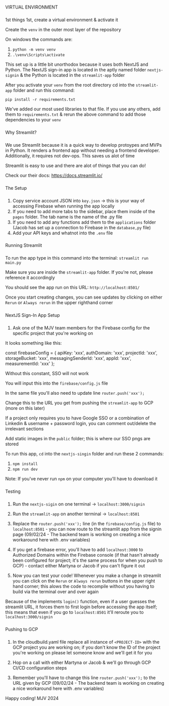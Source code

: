 ###

VIRTUAL ENVIRONMENT

###

1st things 1st, create a virtual environment & activate it

Create the `venv` in the outer most layer of the repository

On windows the commands are:
1. `python -m venv venv`
2. `.\venv\Scripts\activate`

This set up is a little bit unorthodox because it uses both NextJS and Python. The NextJS sign-in app
is located in the aptly named folder `nextjs-signin` & the Python is located in the `streamlit-app` folder

After you activate your `venv` from the root directory cd into the `streamlit-app` folder and run this command:

`pip install -r requirements.txt`

We've added our most used libraries to that file. If you use any others, add them to `requirements.txt` & rerun the
above command to add those dependencies to your `venv`


###

Why Streamlit?

###

We use Streamlit because it is a quick way to develop protoypes and MVPs in Python. It renders a frontend app without needing a
frontend developer. Additionally, it requires not dev-ops. This saves us alot of time

Streamlit is easy to use and there are alot of things that you can do!

Check our their docs: https://docs.streamlit.io/

###

The Setup

###

1. Copy service account JSON into `key.json` -> this is your way of accessing Firebase when running the app locally
2. If you need to add more tabs to the sidebar, place them inside of the `pages` folder. The tab name is the name of the .py file
3. If you need to add any functions add them to the `applications` folder (Jacob has set up a connection to Firebase in the `database,py` file)
4. Add your API keys and whatnot into the `.env` file

###

Running Streamlit

###

To run the app type in this command into the terminal: `streamlit run main.py`

Make sure you are inside the `streamlit-app` folder. If you're not, please reference it accordingly

You should see the app run on this URL: `http://localhost:8501/`

Once you start creating changes, you can see updates by clicking on either `Rerun` or `Always rerun` in the upper righthand corner

###

NextJS Sign-In App Setup

###

1. Ask one of the MJV team members for the Firebase config for the specific project that you're working on

It looks something like this:

const firebaseConfig = {
  apiKey: 'xxx',
  authDomain: 'xxx',
  projectId: 'xxx',
  storageBucket: 'xxx',
  messagingSenderId: 'xxx',
  appId: 'xxx',
  measurementId: 'xxx'
};

Without this constant, SSO will not work

You will input this into the `firebase/config.js` file

In the same file you'll also need to update line `router.push('xxx');`

Change this to the URL you get from pushing the `streamlit-app` to GCP (more on this later)

If a project only requires you to have Google SSO or a combination of Linkedin & username + password login, you can comment out/delete the irrelevant sections

Add static images in the `public` folder; this is where our SSO pngs are stored

To run this app, `cd` into the `nextjs-singin` folder and run these 2 commands:
1. `npm install`
2. `npm run dev`

Note: If you've never run `npm` on your computer you'll have to download it

### 

Testing

###

1. Run the `nextjs-sigin` on one terminal -> `localhost:3000/signin`

2. Run the `streamlit-app` on another terminal -> `localhost:8501`

3. Replace the `router.push('xxx');` line (in the `firebase/config.js` file) to `localhost:8501` - you can now route to the streamlit app from the signin page (09/02/24 - The backend team is working on creating a nice workaround here with .env variables)

4. If you get a firebase error, you'll have to add `localhost:3000` to Authorized Domains within the Firebase console (if that hasn't already been configured for project; it's the same process for when you push to GCP) - contact either Martyna or Jacob if you can't figure it out

4. Now you can test your code! Whenever you make a change in streamlit you can click on the `Rerun` or `Always rerun` buttons in the upper right hand corner; this alows the code to recompile without you having to build via the terminal over and over again

Because of the implements `login()` function, even if a user guesses the streamlit URL, it forces them to first login before accessing the app itself; this means that even if you go to `localhost:8501` it'll reroute you to `localhost:3000/signin`


###

Pushing to GCP

###

1. In the cloudbuild.yaml file replace all instance of `<PROJECT-ID>` with the GCP project you are working on; if you don't know the ID
of the project you're working on please let someone know and we'll get it for you

2. Hop on a call with either Martyna or Jacob & we'll go through GCP CI/CD configuration steps

3. Remember you'll have to change this line `router.push('xxx');` to the URL given by GCP (09/02/24 - The backend team is working on creating a nice workaround here with .env variables)

Happy coding! MJV 2024